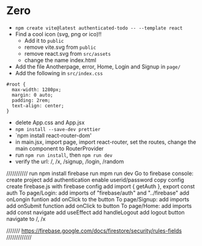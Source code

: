 # Zero

* `npm create vite@latest authenticated-todo -- --template react`
* Find a cool icon (svg, png or ico)!!
    * Add it to `public`
    * remove vite.svg from `public`
    * remove react.svg from `src/assets`
    * change the name index.html
* Add the file Anotherpage, error, Home, Login and Signup in `page/`
* Add the following in `src/index.css`
```
#root {
  max-width: 1280px;
  margin: 0 auto;
  padding: 2rem;
  text-align: center;
}
```
* delete App.css and App.jsx
* `npm install --save-dev prettier`
* `npm install react-router-dom'
* in main.jsx, import page, import react-router, set the routes, change the main component to RouterProvider
* run `npm run install`, then `npm run dev`
* verify the url: /, /x, /signup, /login, /random

///////////
run npm install firebase
run mpm run dev
Go to firebase console:
create project
add authentication
enable userid/password
copy config
create firebase.js with firebase config
add import { getAuth }, export const auth
To page/Login:
add imports of "firebase/auth" and "../firebase"
add onLongin funtion
add onClick to the button
To page/Signup:
add imports
add onSubmit function
add onClick to button
To page/Home:
add imports
add const navigate
add useEffect
add handleLogout
add logout button
navigate to /, /x

///////
https://firebase.google.com/docs/firestore/security/rules-fields
/////////////

